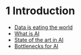 # 1 Introduction

- [Data is eating the world](1-data-is-eating-the-world.md)
- [What is AI](2-what-is-AI.md)
- [State of the art in AI](3-state-of-the-art-in-AI.md)
- [Bottlenecks for AI](4-bottlenecks-for-AI.md)
